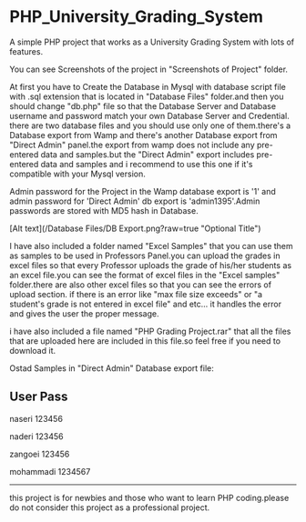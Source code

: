 # PHP_University_Grading_System
A simple PHP project that works as a University Grading System with lots of features.

You can see Screenshots of the project in "Screenshots of Project" folder.

At first you have to Create the Database in Mysql with database script file with .sql extension that is located in "Database Files" folder.and then you should change "db.php" file so that the Database Server and Database username and password match your own Database Server and Credential.
there are two database files and you should use only one of them.there's a Database export from Wamp and there's another Database export from "Direct Admin" panel.the export from wamp does not include any pre-entered data and samples.but the "Direct Admin" export includes pre-entered data and samples and i recommend to use this one if it's compatible with your Mysql version.

Admin password for the Project in the Wamp database export is '1' and admin password for 'Direct Admin' db export is 'admin1395'.Admin passwords are stored with MD5 hash in Database.

[Alt text](/Database Files/DB Export.png?raw=true "Optional Title")

I have also included a folder named "Excel Samples" that you can use them as samples to be used in Professors Panel.you can upload the grades in excel files so that every Professor uploads the grade of his/her students as an excel file.you can see the format of excel files in the "Excel samples" folder.there are also other excel files so that you can see the errors of upload section. if there is an error like "max file size exceeds" or "a student's grade is not entered in excel file" and etc... it handles the error and gives the user the proper message.

i have also included a file named "PHP Grading Project.rar" that all the files that are uploaded here are included in this file.so feel free if you need to download it.

Ostad Samples in "Direct Admin" Database export file:

User	      Pass
-------------------

naseri	          123456

naderi	          123456

zangoei	          123456

mohammadi        	1234567

--------------------

this project is for newbies and those who want to learn PHP coding.please do not consider this project as a professional project.
